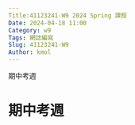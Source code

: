 ```yaml
---
Title:41123241-W9 2024 Spring 課程
Date: 2024-04-18 11:00
Category: w9
Tags: 網誌編寫
Slug: 41123241-W9
Author: kmol
---
```


期中考週

<!-- PELICAN_END_SUMMARY -->

# 期中考週
